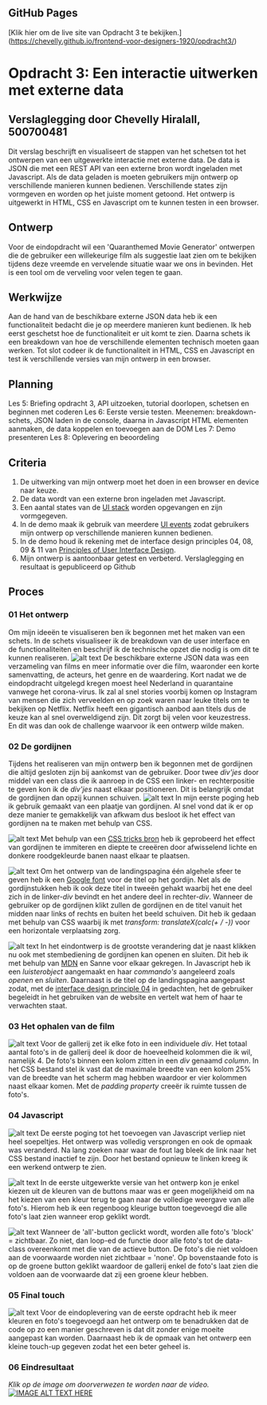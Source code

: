 ## GitHub Pages
[Klik hier om de live site van Opdracht 3 te bekijken.] (https://chevelly.github.io/frontend-voor-designers-1920/opdracht3/)

# Opdracht 3: Een interactie uitwerken met externe data
## Verslaglegging door Chevelly Hiralall, 500700481

Dit verslag beschrijft en visualiseert de stappen van het schetsen tot het ontwerpen van een uitgewerkte interactie met externe data. De data is JSON die met een REST API van een externe bron wordt ingeladen met Javascript. Als de data geladen is moeten gebruikers mijn ontwerp op verschillende manieren kunnen bedienen. Verschillende states zijn vormgeven en worden op het juiste moment getoond. Het ontwerp is uitgewerkt in HTML, CSS en Javascript om te kunnen testen in een browser.


## Ontwerp
Voor de eindopdracht wil een 'Quaranthemed Movie Generator' ontwerpen die de gebruiker een willekeurige film als suggestie laat zien om te bekijken tijdens deze vreemde en vervelende situatie waar we ons in bevinden. Het is een tool om de verveling voor velen tegen te gaan.


## Werkwijze
Aan de hand van de beschikbare externe JSON data heb ik een functionaliteit bedacht die je op meerdere manieren kunt bedienen. Ik heb eerst geschetst hoe de functionaliteit er uit komt te zien. Daarna schets ik een breakdown van hoe de verschillende elementen technisch moeten gaan werken. Tot slot codeer ik de functionaliteit in HTML, CSS en Javascript en test ik verschillende versies van mijn ontwerp in een browser.


## Planning
Les 5: Briefing opdracht 3, API uitzoeken, tutorial doorlopen, schetsen en beginnen met coderen
Les 6: Eerste versie testen. Meenemen: breakdown-schets, JSON laden in de console, daarna in Javascript HTML elementen aanmaken, de data koppelen en toevoegen aan de DOM
Les 7: Demo presenteren
Les 8: Oplevering en beoordeling


## Criteria
1. De uitwerking van mijn ontwerp moet het doen in een browser en device naar keuze.
2. De data wordt van een externe bron ingeladen met Javascript.
3. Een aantal states van de [UI stack](https://www.scotthurff.com/posts/why-your-user-interface-is-awkward-youre-ignoring-the-ui-stack/) worden opgevangen en zijn vormgegeven.
4. In de demo maak ik gebruik van meerdere [UI events](https://developer.mozilla.org/en-US/docs/Web/API/UIEvent) zodat gebruikers mijn ontwerp op verschillende manieren kunnen bedienen.
5. In de demo houd ik rekening met de interface design principles 04, 08, 09 & 11 van [Principles of User Interface Design](http://bokardo.com/principles-of-user-interface-design/).
6. Mijn ontwerp is aantoonbaar getest en verbeterd. Verslaglegging en resultaat is gepubliceerd op Github


## Proces

### 01 Het ontwerp
Om mijn ideeën te visualiseren ben ik begonnen met het maken van een schets. In de schets visualiseer ik de breakdown van de user interface en de functionaliteiten en beschrijf ik de technische opzet die nodig is om dit te kunnen realiseren.
![alt text](https://github.com/Chevelly/frontend-voor-designers-1920/blob/master/opdracht3/img/Proces/schets01.jpg "Schetsen")
De beschikbare externe JSON data was een verzameling van films en meer informatie over die film, waaronder een korte samenvatting, de acteurs, het genre en de waardering. Kort nadat we de eindopdracht uitgelegd kregen moest heel Nederland in quarantaine vanwege het corona-virus. Ik zal al snel stories voorbij komen op Instagram van mensen die zich verveelden en op zoek waren naar leuke titels om te bekijken op Netflix. Netflix heeft een gigantisch aanbod aan titels dus de keuze kan al snel overweldigend zijn. Dit zorgt bij velen voor keuzestress. En dit was dan ook de challenge waarvoor ik een ontwerp wilde maken.

### 02 De gordijnen
Tijdens het realiseren van mijn ontwerp ben ik begonnen met de gordijnen die altijd gesloten zijn bij aankomst van de gebruiker. Door twee *div'jes* door middel van een class die ik aanroep in de CSS een linker- en rechterpositie te geven kon ik de *div'jes* naast elkaar positioneren. Dit is belangrijk omdat de gordijnen dan opzij kunnen schuiven.
![alt text](https://github.com/Chevelly/frontend-voor-designers-1920/blob/master/opdracht3/img/Proces/gordijn1.jpg "Gordijnen")
In mijn eerste poging heb ik gebruik gemaakt van een plaatje van gordijnen. Al snel vond dat ik er op deze manier te gemakkelijk van afkwam dus besloot ik het effect van gordijnen na te maken met behulp van CSS.

![alt text](https://github.com/Chevelly/frontend-voor-designers-1920/blob/master/opdracht3/img/Proces/gordijn2.jpg "Gordijnen")
Met behulp van een [CSS tricks bron](https://css-tricks.com/stripes-css/) heb ik geprobeerd het effect van gordijnen te immiteren en diepte te creeëren door afwisselend lichte en donkere roodgekleurde banen naast elkaar te plaatsen.

![alt text](https://github.com/Chevelly/frontend-voor-designers-1920/blob/master/opdracht3/img/Proces/gordijn3.jpg "Gordijnen")
Om het ontwerp van de landingspagina één algehele sfeer te geven heb ik een [Google font](https://fonts.google.com/specimen/Ewert?query=ewer) voor de titel op het gordijn. Net als de gordijnstukken heb ik ook deze titel in tweeën gehakt waarbij het ene deel zich in de linker-*div* bevindt en het andere deel in rechter-*div*. Wanneer de gebruiker op de gordijnen klikt zullen de gordijnen en de titel vanuit het midden naar links of rechts en buiten het beeld schuiven. Dit heb ik gedaan met behulp van CSS waarbij ik met *transform: translateX(calc(+ / -))* voor een horizontale verplaatsing zorg.

![alt text](https://github.com/Chevelly/frontend-voor-designers-1920/blob/master/opdracht3/img/Proces/gordijn4.jpg "Gordijnen")
In het eindontwerp is de grootste verandering dat je naast klikken nu ook met stembediening de gordijnen kan openen en sluiten. Dit heb ik met behulp van [MDN](https://developer.mozilla.org/en-US/docs/Web/API/Web_Speech_API/Using_the_Web_Speech_API) en Sanne voor elkaar gekregen. In Javascript heb ik een *luisterobject* aangemaakt en haar *commando's* aangeleerd zoals *openen* en *sluiten*. Daarnaast is de titel op de landingspagina aangepast zodat, met de [interface design principle 04](http://bokardo.com/principles-of-user-interface-design/) in gedachten, het de gebruiker begeleidt in het gebruiken van de website en vertelt wat hem of haar te verwachten staat.


### 03 Het ophalen van de film
![alt text](https://github.com/Chevelly/frontend-voor-designers-1920/blob/master/opdracht1/img/Proces/stap02.png "Gallerij")
Voor de gallerij zet ik elke foto in een individuele *div*. Het totaal aantal foto's in de gallerij deel ik door de hoeveelheid kolommen die ik wil, namelijk 4. De foto's binnen een kolom zitten in een *div* genaamd *column*. In het CSS bestand stel ik vast dat de maximale breedte van een kolom 25% van de breedte van het scherm mag hebben waardoor er vier kolommen naast elkaar komen. Met de *padding property* creeër ik ruimte tussen de foto's.


### 04 Javascript
![alt text](https://github.com/Chevelly/frontend-voor-designers-1920/blob/master/opdracht1/img/Proces/stap03.png "Versprongen")
De eerste poging tot het toevoegen van Javascript verliep niet heel soepeltjes. Het ontwerp was volledig versprongen en ook de opmaak was veranderd. Na lang zoeken naar waar de fout lag bleek de link naar het CSS bestand inactief te zijn. Door het bestand opnieuw te linken kreeg ik een werkend ontwerp te zien.


![alt text](https://github.com/Chevelly/frontend-voor-designers-1920/blob/master/opdracht1/img/Proces/stap04.png "Werkend01")
In de eerste uitgewerkte versie van het ontwerp kon je enkel kiezen uit de kleuren van de buttons maar was er geen mogelijkheid om na het kiezen van een kleur terug te gaan naar de volledige weergave van alle foto's. Hierom heb ik een regenboog kleurige button toegevoegd die alle foto's laat zien wanneer erop geklikt wordt.


![alt text](https://github.com/Chevelly/frontend-voor-designers-1920/blob/master/opdracht1/img/Proces/stap05.png "Werkend02")
Wanneer de 'all'-button geclickt wordt, worden alle foto's 'block' = zichtbaar. Zo niet, dan loop-ed de functie door alle foto's tot de data-class overeenkomt met die van de actieve button. De foto's die niet voldoen aan de voorwaarde worden niet zichtbaar = 'none'. Op bovenstaande foto is op de groene button geklikt waardoor de gallerij enkel de foto's laat zien die voldoen aan de voorwaarde dat zij een groene kleur hebben.


### 05 Final touch
![alt text](https://github.com/Chevelly/frontend-voor-designers-1920/blob/master/opdracht1/img/Proces/stap06.png "Final touch")
Voor de eindoplevering van de eerste opdracht heb ik meer kleuren en foto's toegevoegd aan het ontwerp om te benadrukken dat de code op zo een manier geschreven is dat dit zonder enige moeite aangepast kan worden. Daarnaast heb ik de opmaak van het ontwerp een kleine touch-up gegeven zodat het een beter geheel is.


### 06 Eindresultaat
*Klik op de image om doorverwezen te worden naar de video.*
[![IMAGE ALT TEXT HERE](http://img.youtube.com/vi/5ylRF9dOr1I/0.jpg)](http://www.youtube.com/watch?v=5ylRF9dOr1I&feature=youtu.be)

